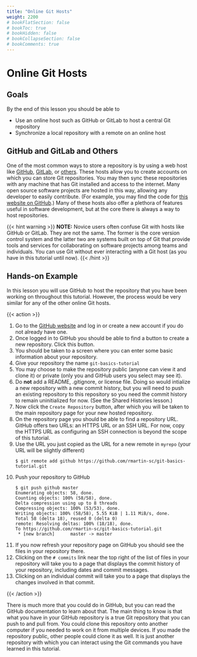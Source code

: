 ```yaml
---
title: "Online Git Hosts"
weight: 2200
# bookFlatSection: false
# bookToc: true
# bookHidden: false
# bookCollapseSection: false
# bookComments: true
---
```


# Online Git Hosts

## Goals

By the end of this lesson you should be able to

- Use an online host such as GitHub or GitLab to host a central Git repository
- Synchronize a local repository with a remote on an online host

## GitHub and GitLab and Others

One of the most common ways to store a repository is by using a web host like [GitHub](https://github.com), [GitLab](https://about.gitlab.com/stages-devops-lifecycle/source-code-management/), or [others](https://alternativeto.net/software/github/).  These hosts allow you to create accounts on which you can store Git repositories.  You may then sync these repositories with any machine that has Git installed and access to the internet.  Many open source software projects are hosted in this way, allowing any developer to easily contribute.  (For example, you may find the code for [this website on GitHub](https://github.com/saultcollege/git-basics).)  Many of these hosts also offer a plethora of features useful in software development, but at the core there is always a way to host repositories.

{{< hint warning >}}
**NOTE:** Novice users often confuse Git with hosts like GitHub or GitLab.  They are not the same.  The former is the core version control system and the latter two are systems built on top of Git that provide tools and services for collaborating on software projects among teams and individuals.  You can use Git without ever interacting with a Git host (as you have in this tutorial until now).
{{< /hint >}}

## Hands-on Example

In this lesson you will use GitHub to host the repository that you have been working on throughout this tutorial.  However, the process would be very similar for any of the other online Git hosts.

{{< action >}}
1. Go to the [GitHub website](https://github.com) and log in or create a new account if you do not already have one.
1. Once logged in to GitHub you should be able to find a button to create a new repository.  Click this button.
1. You should be taken to a screen where you can enter some basic information about your repository.
1. Give your repository the name `git-basics-tutorial`
1. You may choose to make the repository public (anyone can view it and clone it) or private (only you and GitHub users you select may see it).
1. Do **not** add a README, .gitignore, or license file.  Doing so would intialize a new repository with a new commit history, but you will need to push an existing repository to this repository so you need the commit history to remain uninitialized for now.  (See the Shared Histories lesson.)
1. Now click the `Create Repository` button, after which you will be taken to the main repository page for your new hosted repository.
1. On the repository page you should be able to find a repository URL.  GitHub offers two URLs: an HTTPS URL or an SSH URL.  For now, copy the HTTPS URL as configuring an SSH connection is beyond the scope of this tutorial.
1. Use the URL you just copied as the URL for a new remote in `myrepo` (your URL will be slightly different)
    ```text
    $ git remote add github https://github.com/rmartin-sc/git-basics-tutorial.git
    ```
1. Push your repository to GitHub
    ```text
    $ git push github master
    Enumerating objects: 58, done.
    Counting objects: 100% (58/58), done.
    Delta compression using up to 8 threads
    Compressing objects: 100% (53/53), done.
    Writing objects: 100% (58/58), 5.55 KiB | 1.11 MiB/s, done.
    Total 58 (delta 18), reused 0 (delta 0)
    remote: Resolving deltas: 100% (18/18), done.
    To https://github.com/rmartin-sc/git-basics-tutorial.git
     * [new branch]      master -> master
1. If you now refresh your repository page on GitHub you should see the files in your repository there.  
1. Clicking on the `# commits` link near the top right of the list of files in your repository will take you to a page that displays the commit history of your repository, including dates and commit messages.
1. Clicking on an individual commit will take you to a page that displays the changes involved in that commit.

{{< /action >}}

There is much more that you could do in GitHub, but you can read the GitHub documentation to learn about that.  The main thing to know is that what you have in your GitHub repository is a true Git repository that you can push to and pull from.  You could clone this repository onto another computer if you needed to work on it from multiple devices.  If you made the repository public, other people could clone it as well.  It is just another repository with which you can interact using the Git commands you have learned in this tutorial.